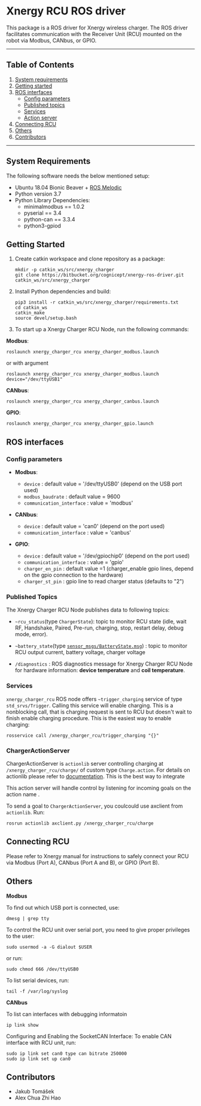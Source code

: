 # Xnergy RCU ROS driver

This package is a ROS driver for Xnergy wireless charger. The ROS driver facilitates communication with the Receiver Unit (RCU) mounted on the robot via Modbus, CANbus, or GPIO. 

---- 
## Table of Contents

1. [System requirements](#system-requirements)
2. [Getting started](#Getting-started)
3. [ROS interfaces](#ros-interfaces)
    * [Config parameters](#config-parameters)
    * [Published topics](#published-topics)
    * [Services](#services)    
    * [Action server](#chargeractionserver)
4. [Connecting RCU](#connecting-RCU)
5. [Others](#others)
6. [Contributors](#contributors)

----


## System Requirements
The following software needs the below mentioned setup:

* Ubuntu 18.04 Bionic Beaver + [ROS Melodic](http://wiki.ros.org/melodic/Installation/Ubuntu)
* Python version 3.7
* Python Library Dependencies:
    * minimalmodbus == 1.0.2
    * pyserial == 3.4
    * python-can == 3.3.4
    * python3-gpiod

## Getting Started

1. Create catkin workspace and clone repository as a package:

    ```
    mkdir -p catkin_ws/src/xnergy_charger
    git clone https://bitbucket.org/cognicept/xnergy-ros-driver.git catkin_ws/src/xnergy_charger
    ```

2. Install Python dependencies and build:

    ```
    pip3 install -r catkin_ws/src/xnergy_charger/requirements.txt
    cd catkin_ws
    catkin_make
    source devel/setup.bash
    ```
3. To start up a Xnergy Charger RCU Node, run the following commands:

**Modbus**:

```
roslaunch xnergy_charger_rcu xnergy_charger_modbus.launch
```

or with argument

```
roslaunch xnergy_charger_rcu xnergy_charger_modbus.launch device="/dev/ttyUSB1"
```

**CANbus**:

```
roslaunch xnergy_charger_rcu xnergy_charger_canbus.launch
```

**GPIO**:

```
roslaunch xnergy_charger_rcu xnergy_charger_gpio.launch
```

## ROS interfaces

### Config parameters

* **Modbus**:
    * `device` : default value = '/dev/ttyUSB0' (depend on the USB port used)
    * `modbus_baudrate` : default value = 9600
    * `communication_interface` : value = 'modbus'

* **CANbus**:
    * `device` : default value = 'can0' (depend on the port used)
    * `communication_interface` : value = 'canbus'

* **GPIO**:
    * `device` : default value = '/dev/gpiochip0' (depend on the port used)
    * `communication_interface` : value = 'gpio'
    * `charger_en_pin` : default value =1 (charger_enable gpio lines, depend on the gpio connection to the hardware)
    * `charger_st_pin` : gpio line to read charger status (defaults to "2")


### Published Topics

The Xnergy Charger RCU Node publishes data to following topics:
    
* `~rcu_status`(type `ChargerState`): topic to monitor RCU state (idle, wait RF, Handshake, Paired, Pre-run, charging, stop, restart delay, debug mode, error).

* `~battery_state`(type [`sensor_msgs/BatteryState.msg`](http://docs.ros.org/en/melodic/api/sensor_msgs/html/msg/BatteryState.html)) : topic to monitor RCU output current, battery voltage, charger voltage
    
* `/diagnostics` : ROS diagnostics message for Xnergy Charger RCU Node for hardware information: **device temperature** and **coil temperature**.


### Services

`xnergy_charger_rcu` ROS node offers `~trigger_charging` service of type `std_srvs/Trigger`. Calling this service will enable charging. This is a nonblocking call, that is charging request is sent to RCU but doesn't wait to finish enable charging procedure. This is the easiest way to enable charging:

```
rosservice call /xnergy_charger_rcu/trigger_charging "{}" 
```

### ChargerActionServer

ChargerActionServer is `actionlib` server controlling charging at `/xnergy_charger_rcu/charge/` of custom type `Charge.action`. For details on actionlib please refer to [documentation](http://wiki.ros.org/actionlib). This is the best way to integrate  

This action server will handle control by listening for incoming goals on the action name .

To send a goal to `ChargerActionServer`, you coulcould use axclient from `actionlib`. Run:

```
rosrun actionlib axclient.py /xnergy_charger_rcu/charge
```
    

## Connecting RCU

Please refer to Xnergy manual for instructions to safely connect your RCU via Modbus (Port A), CANbus (Port A and B), or GPIO (Port B).

## Others


**Modbus**

To find out which USB port is connected, use:

```
dmesg | grep tty
```

To control the RCU unit over serial port, you need to give proper privileges to the user:

```
sudo usermod -a -G dialout $USER
```

or run:

```
sudo chmod 666 /dev/ttyUSB0
```

To list serial devices, run:

```
tail -f /var/log/syslog
```

**CANbus**

To list can interfaces with debugging informatoin

```
ip link show
```

Configuring and Enabling the SocketCAN Interface: To enable CAN interface with RCU unit, run:         
        
```
sudo ip link set can0 type can bitrate 250000
sudo ip link set up can0
``` 


## Contributors
* Jakub Tomášek
* Alex Chua Zhi Hao
